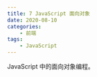 ```yaml
---
title: 7 JavaScript 面向对象
date: 2020-08-10
categories:
    - 前端
tags:
	- JavaScript
---
```

JavaScript 中的面向对象编程。
<!-- more -->

